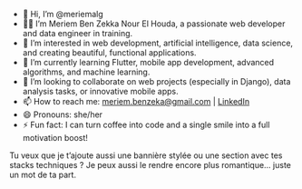 

- 👋 Hi, I’m @meriemalg
- 👩‍💻 I’m Meriem Ben Zekka Nour El Houda, a passionate web developer and data engineer in training.
- 👀 I’m interested in web development, artificial intelligence, data science, and creating beautiful, functional applications.
- 🌱 I’m currently learning Flutter, mobile app development, advanced algorithms, and machine learning.
- 💞️ I’m looking to collaborate on web projects (especially in Django), data analysis tasks, or innovative mobile apps.
- 📫 How to reach me: meriem.benzeka@gmail.com | [LinkedIn](https://www.linkedin.com/in/meriemalg)
- 😄 Pronouns: she/her
- ⚡ Fun fact: I can turn coffee into code and a single smile into a full motivation boost!

<!---
meriemalg/meriemalg is a ✨ special ✨ repository because its `README.md` (this file) appears on your GitHub profile.
You can click the Preview link to take a look at your changes.
--->

Tu veux que je t’ajoute aussi une bannière stylée ou une section avec tes stacks techniques ? Je peux aussi le rendre encore plus romantique… juste un mot de ta part.

